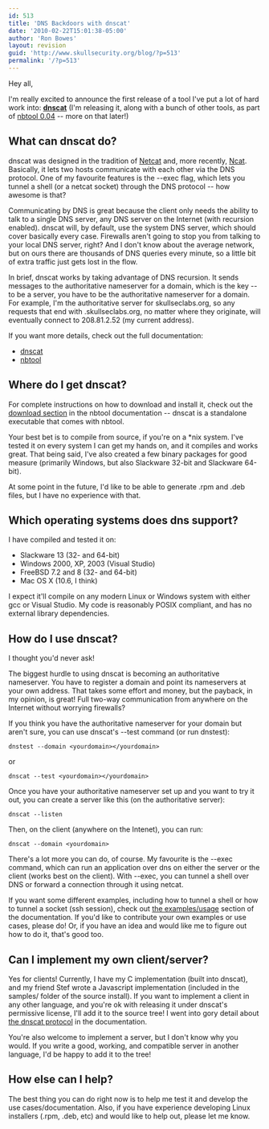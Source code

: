 ```yaml
---
id: 513
title: 'DNS Backdoors with dnscat'
date: '2010-02-22T15:01:38-05:00'
author: 'Ron Bowes'
layout: revision
guid: 'http://www.skullsecurity.org/blog/?p=513'
permalink: '/?p=513'
---
```


Hey all,

I'm really excited to announce the first release of a tool I've put a lot of hard work into: **[dnscat](/wiki/index.php/dnscat)** (I'm releasing it, along with a bunch of other tools, as part of [nbtool 0.04](/wiki/index.php/nbtool) -- more on that later!)

## What can dnscat do?

dnscat was designed in the tradition of [Netcat](http://netcat.sourceforge.net/) and, more recently, [Ncat](http://nmap.org/ncat). Basically, it lets two hosts communicate with each other via the DNS protocol. One of my favourite features is the --exec flag, which lets you tunnel a shell (or a netcat socket) through the DNS protocol -- how awesome is that?

Communicating by DNS is great because the client only needs the ability to talk to a single DNS server, any DNS server on the Internet (with recursion enabled). dnscat will, by default, use the system DNS server, which should cover basically every case. Firewalls aren't going to stop you from talking to your local DNS server, right? And I don't know about the average network, but on ours there are thousands of DNS queries every minute, so a little bit of extra traffic just gets lost in the flow.

In brief, dnscat works by taking advantage of DNS recursion. It sends messages to the authoritative nameserver for a domain, which is the key -- to be a server, you have to be the authoritative nameserver for a domain. For example, I'm the authoritative server for skullseclabs.org, so any requests that end with .skullseclabs.org, no matter where they originate, will eventually connect to 208.81.2.52 (my current address).

If you want more details, check out the full documentation:

- [dnscat](/wiki/index.php/dnscat)
- [nbtool](/wiki/index.php/nbtool)

## Where do I get dnscat?

For complete instructions on how to download and install it, check out the [download section](/wiki/index.php/Nbtool#Downloads) in the nbtool documentation -- dnscat is a standalone executable that comes with nbtool.

Your best bet is to compile from source, if you're on a \*nix system. I've tested it on every system I can get my hands on, and it compiles and works great. That being said, I've also created a few binary packages for good measure (primarily Windows, but also Slackware 32-bit and Slackware 64-bit).

At some point in the future, I'd like to be able to generate .rpm and .deb files, but I have no experience with that.

## Which operating systems does dns support?

I have compiled and tested it on:

- Slackware 13 (32- and 64-bit)
- Windows 2000, XP, 2003 (Visual Studio)
- FreeBSD 7.2 and 8 (32- and 64-bit)
- Mac OS X (10.6, I think)

I expect it'll compile on any modern Linux or Windows system with either gcc or Visual Studio. My code is reasonably POSIX compliant, and has no external library dependencies.

## How do I use dnscat?

I thought you'd never ask!

The biggest hurdle to using dnscat is becoming an authoritative nameserver. You have to register a domain and point its nameservers at your own address. That takes some effort and money, but the payback, in my opinion, is great! Full two-way communication from anywhere on the Internet without worrying firewalls?

If you think you have the authoritative nameserver for your domain but aren't sure, you can use dnscat's --test command (or run dnstest):

```
dnstest --domain <yourdomain></yourdomain>
```

or

```
dnscat --test <yourdomain></yourdomain>
```

Once you have your authoritative nameserver set up and you want to try it out, you can create a server like this (on the authoritative server):

```
dnscat --listen
```

Then, on the client (anywhere on the Intenet), you can run:

```
dnscat --domain <yourdomain>
```

There's a lot more you can do, of course. My favourite is the --exec command, which can run an application over dns on either the server or the client (works best on the client). With --exec, you can tunnel a shell over DNS or forward a connection through it using netcat.

If you want some different examples, including how to tunnel a shell or how to tunnel a socket (ssh session), check out [the examples/usage](/wiki/index.php/Dnscat#Examples.2Fusage) section of the documentation. If you'd like to contribute your own examples or use cases, please do! Or, if you have an idea and would like me to figure out how to do it, that's good too.

## Can I implement my own client/server?

Yes for clients! Currently, I have my C implementation (built into dnscat), and my friend Stef wrote a Javascript implementation (included in the samples/ folder of the source install). If you want to implement a client in any other language, and you're ok with releasing it under dnscat's permissive license, I'll add it to the source tree! I went into gory detail about [the dnscat protocol](/wiki/index.php/Dnscat#Protocol) in the documentation.

You're also welcome to implement a server, but I don't know why you would. If you write a good, working, and compatible server in another language, I'd be happy to add it to the tree!

## How else can I help?

The best thing you can do right now is to help me test it and develop the use cases/documentation. Also, if you have experience developing Linux installers (.rpm, .deb, etc) and would like to help out, please let me know.
